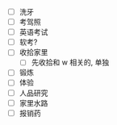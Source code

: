 

- [ ] 洗牙
- [ ] 考驾照
- [ ] 英语考试
- [ ] 软考?
- [ ] 收拾家里
	- [ ] 先收拾和 w 相关的, 单独
- [ ] 锻炼
- [ ] 体验
- [ ] 人品研究
- [ ] 家里水路
- [ ] 报销药